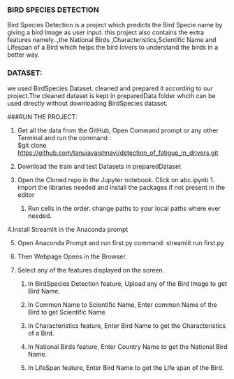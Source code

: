 ### BIRD SPECIES DETECTION
Bird Species Detection is a project which predicts the Bird Specie name by giving a bird Image as user input. this project also contains the extra features namely..,the National Birds ,Characteristics,Scientific Name and Lifespan of a Bird which helps the bird lovers to understand the birds in a better way.

### DATASET:
we used BirdSpecies Dataset. cleaned and prepared it according to our project.The cleaned dataset is kept in preparedData folder whcih can be used directly without downloading BirdSpecies dataset.

###RUN THE PROJECT:
1. Get all the data from the GitHub, Open Command prompt or any other Terminal and run the command :    
\$git clone https://github.com/tanujavaishnavi/detection_of_fatigue_in_drivers.git

2. Download the train and test Datasets in preparedDataset

3. Open the Cloned repo in the Jupyter notebook. Click on abc.ipynb
        1. import the libraries needed and install the packages if not present in the editor
	1. Run cells in the order. change paths to your local paths where ever needed.

4.Install Streamlit in the Anaconda prompt

5. Open Anaconda Prompt and run first.py
     command: streamlit run first.py

6. Then Webpage Opens in the Browser.

7. Select any of the features displayed on the screen.
	1. In BirdSpecies Detection feature, Upload any of the Bird Image to get Bird Name.

	2. In Common Name to Scientific Name, Enter common Name of the Bird to get Scientific Name.

	3. In Characteristics feature, Enter Bird Name to get the Characteristics of a Bird.

	4. In National Birds feature, Enter Country Name to get the National Bird Name.

	5. In LifeSpan feature, Enter Bird Name to get the Life span of the Bird.
